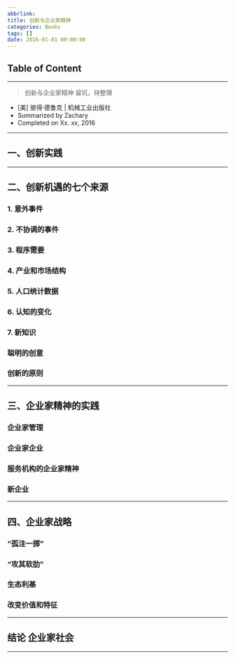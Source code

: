 ```yaml
---
abbrlink:
title: 创新与企业家精神
categories: Books
tags: []
date: 2016-01-01 00:00:00
---
```


## Table of Content
<!-- toc -->

---

> 创新与企业家精神
> 留坑，待整理

- [美] 彼得·德鲁克 | 机械工业出版社
- Summarized by Zachary
- Completed on Xx. xx, 2016
---

## 一、创新实践

---

## 二、创新机遇的七个来源

### 1. 意外事件
### 2. 不协调的事件
### 3. 程序需要
### 4. 产业和市场结构
### 5. 人口统计数据
### 6. 认知的变化
### 7. 新知识

### 聪明的创意
### 创新的原则

---

## 三、企业家精神的实践

### 企业家管理
### 企业家企业
### 服务机构的企业家精神
### 新企业

---

## 四、企业家战略

### “孤注一掷”
### “攻其软肋”
### 生态利基
### 改变价值和特征

---

## 结论 企业家社会

---
